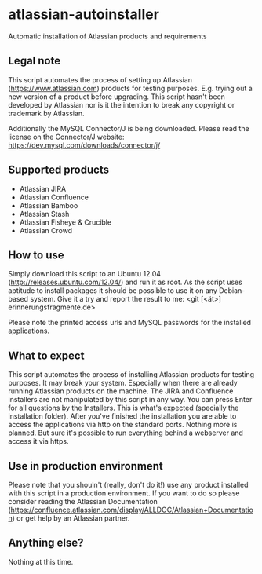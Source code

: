 atlassian-autoinstaller
=======================

Automatic installation of Atlassian products and requirements

Legal note
----------

This script automates the process of setting up Atlassian (https://www.atlassian.com) products for testing purposes. E.g. trying out a new version of a product before upgrading.
This script hasn't been developed by Atlassian nor is it the intention to break any copyright or trademark by Atlassian.

Additionally the MySQL Connector/J is being downloaded. Please read the license on the Connector/J website:
https://dev.mysql.com/downloads/connector/j/

Supported products
------------------

* Atlassian JIRA
* Atlassian Confluence
* Atlassian Bamboo
* Atlassian Stash
* Atlassian Fisheye & Crucible
* Atlassian Crowd

How to use
----------

Simply download this script to an Ubuntu 12.04 (http://releases.ubuntu.com/12.04/) and run it as root.
As the script uses aptitude to install packages it should be possible to use it on any Debian-based system.
Give it a try and report the result to me:
<git [<ät>] erinnerungsfragmente.de>

Please note the printed access urls and MySQL passwords for the installed applications.

What to expect
--------------

This script automates the process of installing Atlassian products for testing purposes.
It may break your system. Especially when there are already running Atlassian products on the machine.
The JIRA and Confluence installers are not manipulated by this script in any way.
You can press Enter for all questions by the Installers. This is what's expected (specially the installation folder).
After you've finished the installation you are able to access the applications via http on the standard ports.
Nothing more is planned. But sure it's possible to run everything behind a webserver and access it via https.

Use in production environment
-----------------------------

Please note that you shouln't (really, don't do it!) use any product installed with this script in a production environment.
If you want to do so please consider reading the Atlassian Documentation (https://confluence.atlassian.com/display/ALLDOC/Atlassian+Documentation) or get help by an Atlassian partner.

Anything else?
--------------

Nothing at this time.
